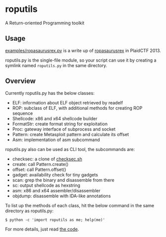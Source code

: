 # roputils

A Return-oriented Programming toolkit


## Usage

[examples/ropasaurusrex.py](examples/ropasaurusrex.py) is a write up of [ropasaurusrex](http://repo.shell-storm.org/CTF/PlaidCTF-2013/Pwnable/ropasaurusrex-200/) in PlaidCTF 2013.

roputils.py is the single-file module, so your script can use it by creating a symlink named `roputils.py` in the same directory.


## Overview

Currently roputils.py has the below classes:

* ELF: information about ELF object retrieved by readelf
* ROP: subclass of ELF, with additional methods for creating ROP sequence
* Shellcode: x86 and x64 shellcode builder
* FormatStr: create format string for exploitation
* Proc: gateway interface of subprocess and socket
* Pattern: create Metasploit pattern and calculate its offset
* Asm: implementation of asm subcommand

roputils.py also can be used as CLI tool, the subcommands are:

* checksec: a clone of [checksec.sh](http://www.trapkit.de/tools/checksec.html)
* create: call Pattern.create()
* offset: call Pattern.offset()
* gadget: availability check for tiny gadgets
* scan: grep the binary and disassemble from there
* sc: output shellcode as hexstring
* asm: x86 and x64 assembler/disassembler
* objdump: disassemble with IDA-like annotations

To list up the methods of each class, hit the below command in the same directory as roputils.py:

```
$ python -c 'import roputils as me; help(me)'
```

For more details, just read [the code](roputils.py).
